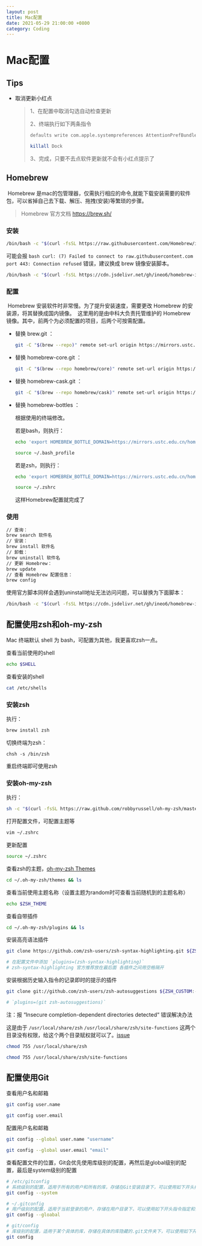 ```yaml
---
layout: post
title: Mac配置
date: 2021-05-29 21:00:00 +0800
category: Coding
---
```


# Mac配置



## Tips

* 取消更新小红点

  > 1、在配置中取消勾选自动检查更新
  >
  > 2、终端执行如下两条指令
  >
  > ```bash
  > defaults write com.apple.systempreferences AttentionPrefBundleIDs 0
  > ```
  >
  > ```bash
  > killall Dock
  > ```
  >
  > 3、完成，只要不去点软件更新就不会有小红点提示了



## Homebrew

​	Homebrew 是mac的包管理器，仅需执行相应的命令,就能下载安装需要的软件包，可以省掉自己去下载、解压、拖拽(安装)等繁琐的步骤。

> Homebrew 官方文档 https://brew.sh/

### 安装

```bash
/bin/bash -c "$(curl -fsSL https://raw.githubusercontent.com/Homebrew/install/master/install.sh)"
```

可能会报 `bash curl: (7) Failed to connect to raw.githubusercontent.com port 443: Connection refused` 错误，建议换成 brew 镜像安装脚本。

```bash
/bin/bash -c "$(curl -fsSL https://cdn.jsdelivr.net/gh/ineo6/homebrew-install/install.sh)"
```

### 配置

​	Homebrew 安装软件时非常慢。为了提升安装速度，需要更改 Homebrew 的安装源，将其替换成国内镜像。
​	这里用的是由中科大负责托管维护的 Homebrew 镜像。其中，前两个为必须配置的项目，后两个可按需配置。

* 替换 brew.git ：

  ```bash
  git -C "$(brew --repo)" remote set-url origin https://mirrors.ustc.edu.cn/brew.git
  ```

* 替换 homebrew-core.git ：

  ```bash
  git -C "$(brew --repo homebrew/core)" remote set-url origin https://mirrors.ustc.edu.cn/homebrew-core.git
  ```

* 替换 homebrew-cask.git ：

  ```bash
  git -C "$(brew --repo homebrew/cask)" remote set-url origin https://mirrors.ustc.edu.cn/homebrew-cask.git
  ```

* 替换 homebrew-bottles ：

  根据使用的终端修改。

  若是bash，则执行：

  ```bash
  echo 'export HOMEBREW_BOTTLE_DOMAIN=https://mirrors.ustc.edu.cn/homebrew-bottles' >> ~/.bash_profile

  source ~/.bash_profile
  ```

  若是zsh，则执行：

  ```bash
  echo 'export HOMEBREW_BOTTLE_DOMAIN=https://mirrors.ustc.edu.cn/homebrew-bottles' >> ~/.zshrc

  source ~/.zshrc
  ```

  这样Homebrew配置就完成了

### 使用

```bash
// 查询：
brew search 软件名
// 安装：
brew install 软件名
// 卸载：
brew uninstall 软件名
// 更新 Homebrew：
brew update 
// 查看 Homebrew 配置信息：
brew config 
```

使用官方脚本同样会遇到uninstall地址无法访问问题，可以替换为下面脚本：

```bash
/bin/bash -c "$(curl -fsSL https://cdn.jsdelivr.net/gh/ineo6/homebrew-install/uninstall)"
```



## 配置使用zsh和oh-my-zsh

Mac 终端默认 shell 为 bash，可配置为其他，我更喜欢zsh一点。

查看当前使用的shell

```bash
echo $SHELL
```

查看安装的shell

```bash
cat /etc/shells
```

### 安装zsh

执行：

```bash
brew install zsh
```

切换终端为zsh：

```
chsh -s /bin/zsh
```

重启终端即可使用zsh

### 安装oh-my-zsh

执行：

```bash
sh -c "$(curl -fsSL https://raw.github.com/robbyrussell/oh-my-zsh/master/tools/install.sh)"
```

打开配置文件，可配置主题等

```bash
vim ~/.zshrc
```

更新配置

```bash
source ~/.zshrc
```

查看zsh的主题，[oh-my-zsh Themes](https://github.com/ohmyzsh/ohmyzsh/wiki/Themes)

```bash
cd ~/.oh-my-zsh/themes && ls
```

查看当前使用主题名称（设置主题为random时可查看当前随机到的主题名称）

```bash
echo $ZSH_THEME
```

查看自带插件

```bash
cd ~/.oh-my-zsh/plugins && ls
```

安装高亮语法插件

```bash
git clone https://github.com/zsh-users/zsh-syntax-highlighting.git ${ZSH_CUSTOM:-~/.oh-my-zsh/custom}/plugins/zsh-syntax-highlighting

# 在配置文件中添加 `plugins=(zsh-syntax-highlighting)`
# zsh-syntax-highlighting 官方推荐放在最后面 各插件之间用空格隔开
```

安装根据历史输入指令的记录即时的提示的插件

```bash
git clone git://github.com/zsh-users/zsh-autosuggestions ${ZSH_CUSTOM:-~/.oh-my-zsh/custom}/plugins/zsh-autosuggestions

# `plugins=(git zsh-autosuggestions)`
```

注：报 “Insecure completion-dependent directories detected“ 错误解决办法


这是由于 `/usr/local/share/zsh` `/usr/local/share/zsh/site-functions` 这两个目录没有权限，给这个两个目录赋权就可以了。[issue](https://github.com/robbyrussell/oh-my-zsh/issues/6835)

```bash
chmod 755 /usr/local/share/zsh
```

```bash
chmod 755 /usr/local/share/zsh/site-functions
```

## 配置使用Git

查看用户名和邮箱

```bash
git config user.name

git config user.email
```

配置用户名和邮箱

```bash
git config --global user.name "username"

git config --global user.email "email"
```

查看配置文件的位置，Git会优先使用库级别的配置，再然后是global级别的配置，最后是system级别的配置

```bash
# /etc/gitconfig
# 系统级别的配置，适用于所有的用户和所有的库，存储在Git安装目录下，可以使用如下开头指令指定和修改
git config --system
```

```bash
# ~/.gitconfig
# 用户级别的配置，适用于当前登录的用户，存储在用户目录下，可以使用如下开头指令指定和修改
git config --gloabal
```

```bash
# git/config
# 库级别的配置，适用于某个具体的库，存储在具体的库隐藏的.git文件夹下，可以使用如下开头指令指定和修改
git config
```